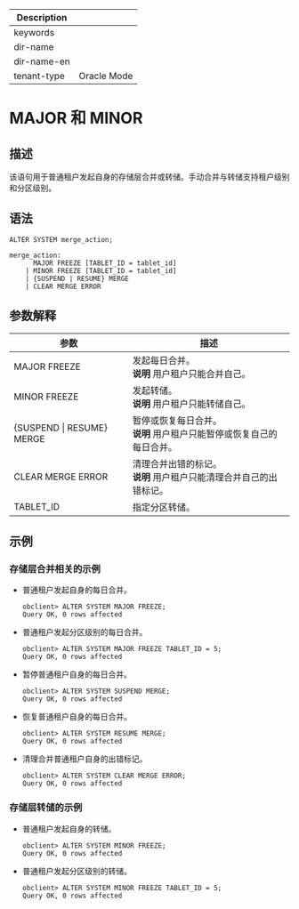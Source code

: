 | Description   |                 |
|---------------|-----------------|
| keywords      |                 |
| dir-name      |                 |
| dir-name-en   |                 |
| tenant-type   | Oracle Mode     |

# MAJOR 和 MINOR

## 描述

该语句用于普通租户发起自身的存储层合并或转储。手动合并与转储支持租户级别和分区级别。

## 语法

```shell
ALTER SYSTEM merge_action;

merge_action:
      MAJOR FREEZE [TABLET_ID = tablet_id]
    | MINOR FREEZE [TABLET_ID = tablet_id]
    | {SUSPEND | RESUME} MERGE
    | CLEAR MERGE ERROR
```

## 参数解释

|          **参数**           |      **描述**      |
|---------------------------|------------------|
| MAJOR FREEZE              | 发起每日合并。<br>**说明** 用户租户只能合并自己。       |
| MINOR FREEZE              | 发起转储。 <br>**说明** 用户租户只能转储自己。           |
| {SUSPEND \| RESUME} MERGE | 暂停或恢复每日合并。<br>**说明** 用户租户只能暂停或恢复自己的每日合并。       |
| CLEAR MERGE ERROR         | 清理合并出错的标记。<br>**说明** 用户租户只能清理合并自己的出错标记。       |
| TABLET_ID                 | 指定分区转储。          |


## 示例

### 存储层合并相关的示例

* 普通租户发起自身的每日合并。

  ```shell
  obclient> ALTER SYSTEM MAJOR FREEZE;
  Query OK, 0 rows affected
  ```

* 普通租户发起分区级别的每日合并。

  ```shell
  obclient> ALTER SYSTEM MAJOR FREEZE TABLET_ID = 5;
  Query OK, 0 rows affected
  ```

* 暂停普通租户自身的每日合并。

  ```shell
  obclient> ALTER SYSTEM SUSPEND MERGE;
  Query OK, 0 rows affected
  ```

* 恢复普通租户自身的每日合并。

  ```shell
  obclient> ALTER SYSTEM RESUME MERGE;
  Query OK, 0 rows affected
  ```

* 清理合并普通租户自身的出错标记。

  ```shell
  obclient> ALTER SYSTEM CLEAR MERGE ERROR;
  Query OK, 0 rows affected
  ```

### 存储层转储的示例

* 普通租户发起自身的转储。

  ```shell
  obclient> ALTER SYSTEM MINOR FREEZE;
  Query OK, 0 rows affected
  ```

* 普通租户发起分区级别的转储。

  ```shell
  obclient> ALTER SYSTEM MINOR FREEZE TABLET_ID = 5;
  Query OK, 0 rows affected
  ```
